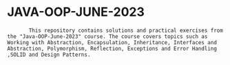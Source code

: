# JAVA-OOP-JUNE-2023
           This repository contains solutions and practical exercises from the "Java-OOP-June-2023" course. The course covers topics such as Working with Abstraction, Encapsulation, Inheritance, Interfaces and Abstraction, Polymorphism, Reflection, Exceptions and Error Handling ,SOLID and Design Patterns.
